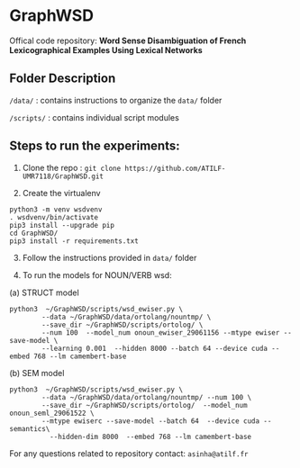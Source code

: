 # GraphWSD

Offical code repository: **Word Sense Disambiguation of French Lexicographical Examples Using Lexical Networks**

## Folder Description

`/data/` : contains instructions to organize the `data/` folder

`/scripts/` : contains individual script modules


## Steps to run the experiments:

1) Clone the repo : `git clone https://github.com/ATILF-UMR7118/GraphWSD.git`

2) Create the virtualenv

```
python3 -m venv wsdvenv
. wsdvenv/bin/activate
pip3 install --upgrade pip
cd GraphWSD/
pip3 install -r requirements.txt
```

3) Follow the instructions provided in `data/` folder

4) To run the models for NOUN/VERB wsd:

(a) STRUCT model

```
python3  ~/GraphWSD/scripts/wsd_ewiser.py \
        --data ~/GraphWSD/data/ortolang/nountmp/ \
        --save_dir ~/GraphWSD/scripts/ortolog/ \
        --num 100  --model_num onoun_ewiser_29061156 --mtype ewiser --save-model \
        --learning 0.001  --hidden 8000 --batch 64 --device cuda --embed 768 --lm camembert-base
```
(b) SEM model

```
python3  ~/GraphWSD/scripts/wsd_ewiser.py \
        --data ~/GraphWSD/data/ortolang/nountmp/ --num 100 \
        --save_dir ~/GraphWSD/scripts/ortolog/  --model_num onoun_seml_29061522 \
        --mtype ewiserc --save-model --batch 64  --device cuda --semantics\
          --hidden-dim 8000  --embed 768 --lm camembert-base
```


For any questions related to repository contact: `asinha@atilf.fr`
